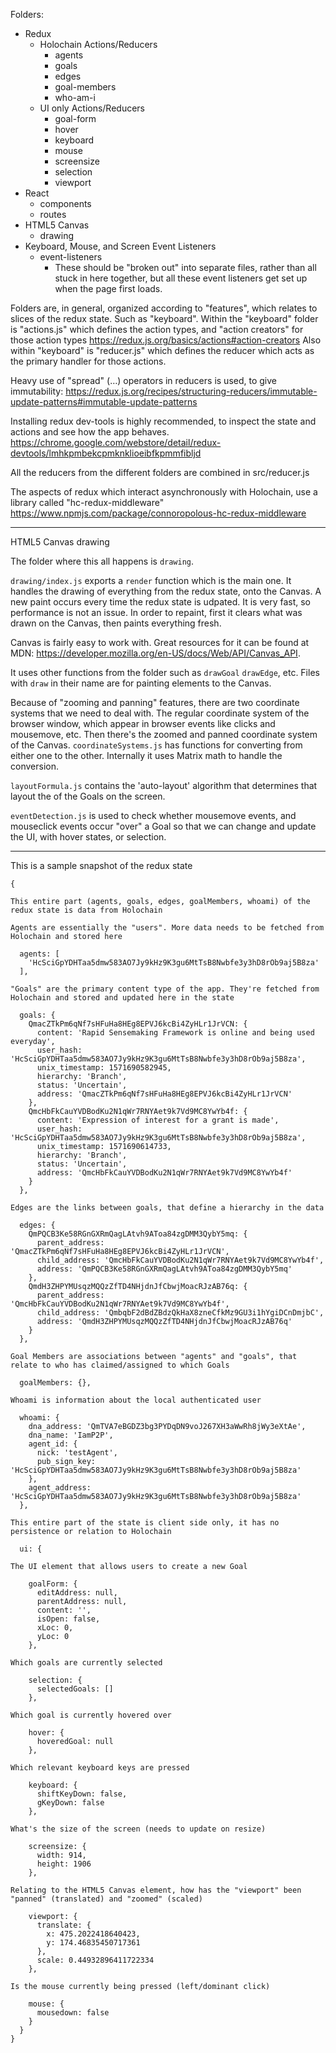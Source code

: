 Folders:

- Redux
  - Holochain Actions/Reducers
    - agents
    - goals
    - edges
    - goal-members
    - who-am-i
  - UI only Actions/Reducers
    - goal-form
    - hover
    - keyboard
    - mouse
    - screensize
    - selection
    - viewport
- React
  - components
  - routes
- HTML5 Canvas
  - drawing
- Keyboard, Mouse, and Screen Event Listeners
  - event-listeners
    - These should be "broken out" into separate files, rather than all stuck in here together, but all these event listeners get set up when the page first loads.

Folders are, in general, organized according to "features", which relates to slices of the redux state. Such as "keyboard".
Within the "keyboard" folder is "actions.js" which defines the action types, and "action creators" for those action types
https://redux.js.org/basics/actions#action-creators
Also within "keyboard" is "reducer.js" which defines the reducer which acts as the primary handler for those actions.

Heavy use of "spread" (…) operators in reducers is used, to give immutability: https://redux.js.org/recipes/structuring-reducers/immutable-update-patterns#immutable-update-patterns

Installing redux dev-tools is highly recommended, to inspect the state and actions and see how the app behaves.
https://chrome.google.com/webstore/detail/redux-devtools/lmhkpmbekcpmknklioeibfkpmmfibljd

All the reducers from the different folders are combined in src/reducer.js

The aspects of redux which interact asynchronously with Holochain, use a library called "hc-redux-middleware"
https://www.npmjs.com/package/connoropolous-hc-redux-middleware

---

HTML5 Canvas drawing

The folder where this all happens is `drawing`.

`drawing/index.js` exports a `render` function which is the main one. It handles the drawing of everything from the redux state, onto the Canvas. A new paint occurs every time the redux state is udpated. It is very fast, so performance is not an issue. In order to repaint, first it clears what was drawn on the Canvas, then paints everything fresh.

Canvas is fairly easy to work with. Great resources for it can be found at MDN: https://developer.mozilla.org/en-US/docs/Web/API/Canvas_API.

It uses other functions from the folder such as `drawGoal` `drawEdge`, etc. Files with `draw` in their name are for painting elements to the Canvas.

Because of "zooming and panning" features, there are two coordinate systems that we need to deal with. The regular coordinate system of the browser window, which appear in browser events like clicks and mousemove, etc. Then there's the zoomed and panned coordinate system of the Canvas. `coordinateSystems.js` has functions for converting from either one to the other. Internally it uses Matrix math to handle the conversion.

`layoutFormula.js` contains the 'auto-layout' algorithm that determines that layout the of the Goals on the screen.

`eventDetection.js` is used to check whether mousemove events, and mouseclick events occur "over" a Goal so that we can change and update the UI, with hover states, or selection.

---

This is a sample snapshot of the redux state

```
{

This entire part (agents, goals, edges, goalMembers, whoami) of the redux state is data from Holochain

Agents are essentially the "users". More data needs to be fetched from Holochain and stored here

  agents: [
    'HcSciGpYDHTaa5dmw583AO7Jy9kHz9K3gu6MtTsB8Nwbfe3y3hD8rOb9aj5B8za'
  ],

"Goals" are the primary content type of the app. They're fetched from Holochain and stored and updated here in the state

  goals: {
    QmacZTkPm6qNf7sHFuHa8HEg8EPVJ6kcBi4ZyHLr1JrVCN: {
      content: 'Rapid Sensemaking Framework is online and being used everyday',
      user_hash: 'HcSciGpYDHTaa5dmw583AO7Jy9kHz9K3gu6MtTsB8Nwbfe3y3hD8rOb9aj5B8za',
      unix_timestamp: 1571690582945,
      hierarchy: 'Branch',
      status: 'Uncertain',
      address: 'QmacZTkPm6qNf7sHFuHa8HEg8EPVJ6kcBi4ZyHLr1JrVCN'
    },
    QmcHbFkCauYVDBodKu2N1qWr7RNYAet9k7Vd9MC8YwYb4f: {
      content: 'Expression of interest for a grant is made',
      user_hash: 'HcSciGpYDHTaa5dmw583AO7Jy9kHz9K3gu6MtTsB8Nwbfe3y3hD8rOb9aj5B8za',
      unix_timestamp: 1571690614733,
      hierarchy: 'Branch',
      status: 'Uncertain',
      address: 'QmcHbFkCauYVDBodKu2N1qWr7RNYAet9k7Vd9MC8YwYb4f'
    }
  },

Edges are the links between goals, that define a hierarchy in the data

  edges: {
    QmPQCB3Ke58RGnGXRmQagLAtvh9AToa84zgDMM3QybY5mq: {
      parent_address: 'QmacZTkPm6qNf7sHFuHa8HEg8EPVJ6kcBi4ZyHLr1JrVCN',
      child_address: 'QmcHbFkCauYVDBodKu2N1qWr7RNYAet9k7Vd9MC8YwYb4f',
      address: 'QmPQCB3Ke58RGnGXRmQagLAtvh9AToa84zgDMM3QybY5mq'
    },
    QmdH3ZHPYMUsqzMQQzZfTD4NHjdnJfCbwjMoacRJzAB76q: {
      parent_address: 'QmcHbFkCauYVDBodKu2N1qWr7RNYAet9k7Vd9MC8YwYb4f',
      child_address: 'QmbqbF2dBdZBdzQkHaX8zneCfkMz9GU3i1hYgiDCnDmjbC',
      address: 'QmdH3ZHPYMUsqzMQQzZfTD4NHjdnJfCbwjMoacRJzAB76q'
    }
  },

Goal Members are associations between "agents" and "goals", that relate to who has claimed/assigned to which Goals

  goalMembers: {},

Whoami is information about the local authenticated user

  whoami: {
    dna_address: 'QmTVA7eBGDZ3bg3PYDqDN9voJ267XH3aWwRh8jWy3eXtAe',
    dna_name: 'IamP2P',
    agent_id: {
      nick: 'testAgent',
      pub_sign_key: 'HcSciGpYDHTaa5dmw583AO7Jy9kHz9K3gu6MtTsB8Nwbfe3y3hD8rOb9aj5B8za'
    },
    agent_address: 'HcSciGpYDHTaa5dmw583AO7Jy9kHz9K3gu6MtTsB8Nwbfe3y3hD8rOb9aj5B8za'
  },

This entire part of the state is client side only, it has no persistence or relation to Holochain

  ui: {

The UI element that allows users to create a new Goal

    goalForm: {
      editAddress: null,
      parentAddress: null,
      content: '',
      isOpen: false,
      xLoc: 0,
      yLoc: 0
    },

Which goals are currently selected

    selection: {
      selectedGoals: []
    },

Which goal is currently hovered over

    hover: {
      hoveredGoal: null
    },

Which relevant keyboard keys are pressed

    keyboard: {
      shiftKeyDown: false,
      gKeyDown: false
    },

What's the size of the screen (needs to update on resize)

    screensize: {
      width: 914,
      height: 1906
    },

Relating to the HTML5 Canvas element, how has the "viewport" been "panned" (translated) and "zoomed" (scaled)

    viewport: {
      translate: {
        x: 475.2022418640423,
        y: 174.46835450717361
      },
      scale: 0.44932896411722334
    },

Is the mouse currently being pressed (left/dominant click)

    mouse: {
      mousedown: false
    }
  }
}
```
